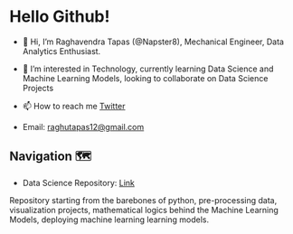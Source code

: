 # Hello Github!
- 👋 Hi, I’m Raghavendra Tapas (@Napster8), Mechanical Engineer, Data Analytics Enthusiast.

- 👀 I’m interested in Technology, currently learning Data Science and Machine Learning Models, looking to collaborate on Data Science Projects

- 📫 How to reach me [Twitter](https://twitter.com/raghutapas12/"@raghutapas12")

- Email: raghutapas12@gmail.com


## Navigation :world_map:

- Data Science Repository: [Link](https://github.com/Napster8/Data-Science)
 
Repository starting from the barebones of python, pre-processing data, visualization projects, mathematical logics behind the Machine Learning Models, deploying machine learning learning models.

